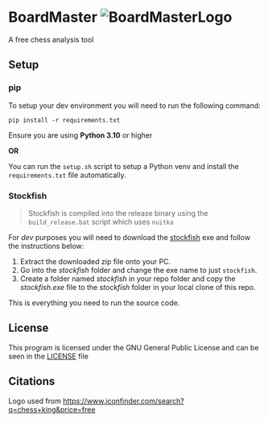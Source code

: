 # BoardMaster ![BoardMasterLogo](./img/king.ico)

A free chess analysis tool

## Setup

### pip

To setup your dev environment you will need to run the following command:

`pip install -r requirements.txt`

Ensure you are using **Python 3.10** or higher

**OR**

You can run the `setup.sh` script to setup a Python venv and install the `requirements.txt` file automatically.

### Stockfish

> Stockfish is compiled into the release binary using the `build_release.bat` script which uses `nuitka`

For *dev* purposes you will need to download the [stockfish](https://stockfishchess.org/download/) exe and follow the instructions below:

1. Extract the downloaded zip file onto your PC.
2. Go into the *stockfish* folder and change the exe name to just `stockfish`.
3. Create a folder named *stockfish* in your repo folder and copy the *stockfish.exe* file to the *stockfish* folder in your local clone of this repo.

This is everything you need to run the source code.

## License

This program is licensed under the GNU General Public License and can be seen in the [LICENSE](./LICENSE) file

## Citations

Logo used from https://www.iconfinder.com/search?q=chess+king&price=free